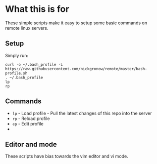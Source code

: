 # What this is for

These simple scripts make it easy to setup some basic commands on remote linux servers.

## Setup

Simply run:

```
curl -o ~/.bash_profile -L https://raw.githubusercontent.com/nickgronow/remote/master/bash-profile.sh
. ~/.bash_profile
lp
rp
```

## Commands

* `lp` - Load profile - Pull the latest changes of this repo into the server
* `rp` - Reload profile
* `ep` - Edit profile
*
## Editor and mode

These scripts have bias towards the vim editor and vi mode.
